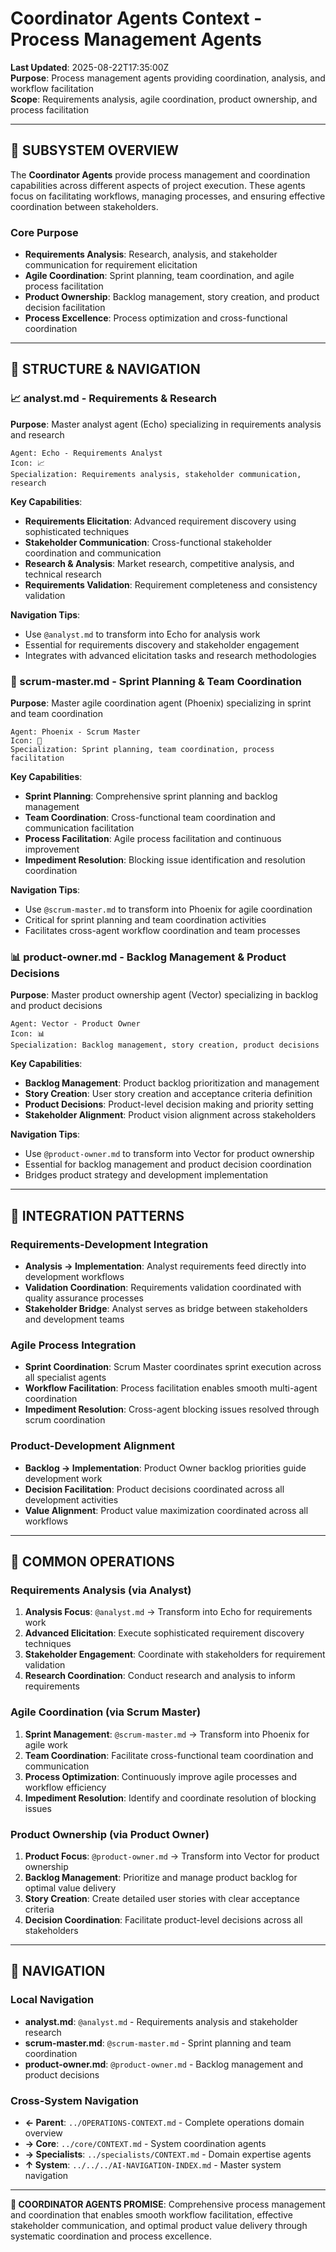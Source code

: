 <!-- version: 3.2.0 -->
<!-- system_version: 3.2.0 -->
<!-- last_modified: 2025-08-28T02:17:40.421289Z -->
<!-- migration_path: auto-generated -->

<!-- last_modified: 2025-08-28T02:17:11.085037Z -->
<!-- migration_path: auto-generated -->

<!-- last_modified: 2025-08-28T02:14:16Z -->
<!-- migration_path: auto-generated -->

# Coordinator Agents Context - Process Management Agents

**Last Updated**: 2025-08-22T17:35:00Z  
**Purpose**: Process management agents providing coordination, analysis, and workflow facilitation  
**Scope**: Requirements analysis, agile coordination, product ownership, and process facilitation

---

## 🎯 **SUBSYSTEM OVERVIEW**

The **Coordinator Agents** provide process management and coordination capabilities across different aspects of project execution. These agents focus on facilitating workflows, managing processes, and ensuring effective coordination between stakeholders.

### **Core Purpose**
- **Requirements Analysis**: Research, analysis, and stakeholder communication for requirement elicitation
- **Agile Coordination**: Sprint planning, team coordination, and agile process facilitation  
- **Product Ownership**: Backlog management, story creation, and product decision facilitation
- **Process Excellence**: Process optimization and cross-functional coordination

---

## 📁 **STRUCTURE & NAVIGATION**

### **📈 analyst.md** - Requirements & Research
**Purpose**: Master analyst agent (Echo) specializing in requirements analysis and research

```
Agent: Echo - Requirements Analyst  
Icon: 📈
Specialization: Requirements analysis, stakeholder communication, research
```

**Key Capabilities**:
- **Requirements Elicitation**: Advanced requirement discovery using sophisticated techniques
- **Stakeholder Communication**: Cross-functional stakeholder coordination and communication
- **Research & Analysis**: Market research, competitive analysis, and technical research
- **Requirements Validation**: Requirement completeness and consistency validation

**Navigation Tips**:
- Use `@analyst.md` to transform into Echo for analysis work
- Essential for requirements discovery and stakeholder engagement
- Integrates with advanced elicitation tasks and research methodologies

### **🏃 scrum-master.md** - Sprint Planning & Team Coordination
**Purpose**: Master agile coordination agent (Phoenix) specializing in sprint and team coordination

```
Agent: Phoenix - Scrum Master
Icon: 🏃
Specialization: Sprint planning, team coordination, process facilitation
```

**Key Capabilities**:
- **Sprint Planning**: Comprehensive sprint planning and backlog management
- **Team Coordination**: Cross-functional team coordination and communication facilitation
- **Process Facilitation**: Agile process facilitation and continuous improvement
- **Impediment Resolution**: Blocking issue identification and resolution coordination

**Navigation Tips**:
- Use `@scrum-master.md` to transform into Phoenix for agile coordination
- Critical for sprint planning and team coordination activities
- Facilitates cross-agent workflow coordination and team processes

### **📊 product-owner.md** - Backlog Management & Product Decisions
**Purpose**: Master product ownership agent (Vector) specializing in backlog and product decisions

```
Agent: Vector - Product Owner
Icon: 📊  
Specialization: Backlog management, story creation, product decisions
```

**Key Capabilities**:
- **Backlog Management**: Product backlog prioritization and management
- **Story Creation**: User story creation and acceptance criteria definition
- **Product Decisions**: Product-level decision making and priority setting
- **Stakeholder Alignment**: Product vision alignment across stakeholders

**Navigation Tips**:
- Use `@product-owner.md` to transform into Vector for product ownership
- Essential for backlog management and product decision coordination
- Bridges product strategy and development implementation

---

## 🔗 **INTEGRATION PATTERNS**

### **Requirements-Development Integration**
- **Analysis → Implementation**: Analyst requirements feed directly into development workflows
- **Validation Coordination**: Requirements validation coordinated with quality assurance processes
- **Stakeholder Bridge**: Analyst serves as bridge between stakeholders and development teams

### **Agile Process Integration**  
- **Sprint Coordination**: Scrum Master coordinates sprint execution across all specialist agents
- **Workflow Facilitation**: Process facilitation enables smooth multi-agent coordination
- **Impediment Resolution**: Cross-agent blocking issues resolved through scrum coordination

### **Product-Development Alignment**
- **Backlog → Implementation**: Product Owner backlog priorities guide development work
- **Decision Facilitation**: Product decisions coordinated across all development activities
- **Value Alignment**: Product value maximization coordinated across all workflows

---

## 🎯 **COMMON OPERATIONS**

### **Requirements Analysis (via Analyst)**
1. **Analysis Focus**: `@analyst.md` → Transform into Echo for requirements work
2. **Advanced Elicitation**: Execute sophisticated requirement discovery techniques
3. **Stakeholder Engagement**: Coordinate with stakeholders for requirement validation
4. **Research Coordination**: Conduct research and analysis to inform requirements

### **Agile Coordination (via Scrum Master)**
1. **Sprint Management**: `@scrum-master.md` → Transform into Phoenix for agile work
2. **Team Coordination**: Facilitate cross-functional team coordination and communication
3. **Process Optimization**: Continuously improve agile processes and workflow efficiency
4. **Impediment Resolution**: Identify and coordinate resolution of blocking issues

### **Product Ownership (via Product Owner)**
1. **Product Focus**: `@product-owner.md` → Transform into Vector for product ownership
2. **Backlog Management**: Prioritize and manage product backlog for optimal value delivery
3. **Story Creation**: Create detailed user stories with clear acceptance criteria
4. **Decision Coordination**: Facilitate product-level decisions across all stakeholders

---

## 🔄 **NAVIGATION**

### **Local Navigation**
- **analyst.md**: `@analyst.md` - Requirements analysis and stakeholder research
- **scrum-master.md**: `@scrum-master.md` - Sprint planning and team coordination
- **product-owner.md**: `@product-owner.md` - Backlog management and product decisions

### **Cross-System Navigation**
- **← Parent**: `../OPERATIONS-CONTEXT.md` - Complete operations domain overview
- **→ Core**: `../core/CONTEXT.md` - System coordination agents
- **→ Specialists**: `../specialists/CONTEXT.md` - Domain expertise agents
- **↑ System**: `../../../AI-NAVIGATION-INDEX.md` - Master system navigation

---

**🤝 COORDINATOR AGENTS PROMISE**: Comprehensive process management and coordination that enables smooth workflow facilitation, effective stakeholder communication, and optimal product value delivery through systematic coordination and process excellence.
